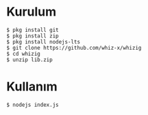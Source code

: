 # Kurulum
```
$ pkg install git
$ pkg install zip
$ pkg install nodejs-lts
$ git clone https://github.com/whiz-x/whizig
$ cd whizig
$ unzip lib.zip
```
# Kullanım
```
$ nodejs index.js
```
